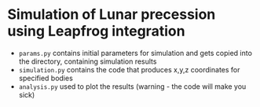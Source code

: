 # Simulation of Lunar precession using Leapfrog integration
- `params.py` contains initial parameters for simulation and gets copied into the directory, containing simulation results
- `simulation.py` contains the code that produces x,y,z coordinates for specified bodies
- `analysis.py` used to plot the results (warning - the code will make you sick)
